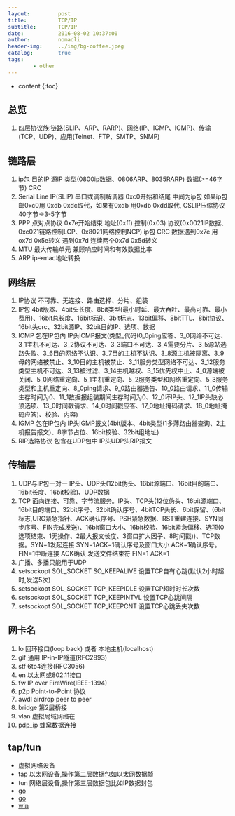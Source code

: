 ```yaml
---
layout:         post
title:          TCP/IP
subtitle:       TCP/IP
date:           2016-08-02 10:37:00
author:         nomadli
header-img:     ../img/bg-coffee.jpeg
catalog:        true
tags:
        - other
---
```


* content
{:toc}

## 总览
1. 四层协议族:链路(SLIP、ARP、RARP)、网络(IP、ICMP、IGMP)、传输(TCP、UDP)、应用(Telnet、FTP、SMTP、SNMP)

## 链路层
1. ip包 目的IP 源IP 类型(0800ip数据、0806ARP、8035RARP) 数据(>=46字节) CRC
2. Serial Line IP(SLIP) 串口或调制解调器 0xc0开始和结尾 中间为ip包 如果ip包邮0xc0用 0xdb 0xdc取代，如果有0xdb 用0xdb 0xdd取代, CSLIP压缩协议 40字节->3-5字节
3. PPP 点对点协议 0x7e开始结束 地址(0xff) 控制(0x03) 协议(0x0021IP数据、0xc021链路控制LCP、0x8021网络控制NCP) ip包 CRC 数据遇到0x7e 用 ox7d 0x5e转义 遇到0x7d 连续两个0x7d 0x5d转义
4. MTU 最大传输单元 兼顾响应时间和有效数据比率
5. ARP ip->mac地址转换

## 网络层
1. IP协议 不可靠、无连接、路由选择、分片、组装
2. IP包 4bit版本、4bit头长度、8bit类型(最小时延、最大吞吐、最高可靠、最小费用)、16bit总长度、16bit标识、3bit标志、13bit偏移、8bitTTL、8bit协议、16bit头crc、32bit源IP、32bit目的IP、选项、数据
3. ICMP 包在IP包内 IP头ICMP报文(类型_代码(0_0ping应答、3_0网络不可达、3_1主机不可达、3_2协议不可达、3_3端口不可达、3_4需要分片、3_5源站选路失败、3_6目的网络不认识、3_7目的主机不认识、3_8源主机被隔离、3_9母的网络被禁止、3_10目的主机被禁止、3_11服务类型网络不可达、3_12服务类型主机不可达、3_13被过滤、3_14主机越权、3_15优先权中止、4_0源端被关闭、5_0网络重定向、5_1主机重定向、5_2服务类型和网络重定向、5_3服务类型和主机重定向、8_0ping请求、9_0路由器通告、10_0路由请求、11_0传输生存时间为0、11_1数据报组装期间生存时间为0、12_0坏IP头、12_1IP头缺必须选项、13_0时间戳请求、14_0时间戳应答、17_0地址掩码请求、18_0地址掩码应答)、校验、内容)
4. IGMP 包在IP包内 IP头IGMP报文(4bit版本、4bit类型(1多薄路由器查询、2主机报告报文)、8字节占位、16bit校验、32bit组地址) 
5. RIP选路协议 包含在UDP包中 IP头UDP头RIP报文

## 传输层
1. UDP与IP包一对一 IP头、UDP头(12bit伪头、16bit源端口、16bit目的端口、16bit长度、16bit校验)、UDP数据
2. TCP 面向连接、可靠、字节流服务。IP头、TCP头(12位伪头、16bit源端口、16bit目的端口、32bit序号、32bit确认序号、4bitTCP头长、6bit保留、(6bit标志,URG紧急指针、ACK确认序号、PSH紧急数据、RST重建连接、SYN同步序号、FIN完成发送)、16bit窗口大小、16bit校验、16bit紧急偏移、选项(0选项结束、1无操作、2最大报文长度、3窗口扩大因子、8时间戳))、TCP数据。SYN=1发起连接 SYN=1ACK=1确认序号及窗口大小 ACK=1确认序号。FIN=1中断连接 ACK确认 发送文件结束符 FIN=1 ACK=1
3. 广播、多播只能用于UDP
4. setsockopt SOL_SOCKET SO_KEEPALIVE 设置TCP自有心跳(默认2小时超时,发送5次)
5. setsockopt SOL_SOCKET TCP_KEEPIDLE 设置TCP超时时长次数
6. setsockopt SOL_SOCKET TCP_KEEPINTVL 设置TCP心跳间隔
7. setsockopt SOL_SOCKET TCP_KEEPCNT 设置TCP心跳丢失次数

## 网卡名
1. lo		回环接口(loop back) 或者 本地主机(localhost)
2. gif		通用 IP-in-IP隧道(RFC2893)
3. stf		6to4连接(RFC3056)
4. en		以太网或802.11接口
5. fw		IP over FireWire(IEEE-1394)
6. p2p 	Point-to-Point 协议
7. awdl	airdrop peer to peer
8. bridge 第2层桥接
9. vlan	虚拟局域网络在
10. pdp_ip 蜂窝数据连接

## tap/tun
- 虚拟网络设备
- tap 以太网设备,操作第二层数据包如以太网数据帧
- tun 网络层设备,操作第三层数据包比如IP数据封包
- [go](git@github.com:xjdrew/kone.git)
- [go](git@github.com:songgao/water.git)
- [win](git@github.com:OpenVPN/tap-windows6.git)
